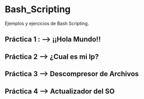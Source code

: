 # Bash_Scripting

Ejemplos y ejercicios de Bash Scripting.

## Práctica 1 : --> ¡¡Hola Mundo!!      
## Práctica 2 --> ¿Cual es mi Ip?
## Práctica 3 --> Descompresor de Archivos
## Práctica 4 --> Actualizador del SO
